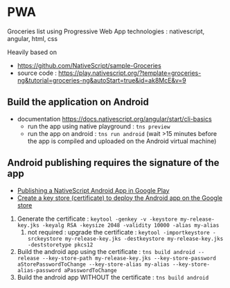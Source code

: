 # PWA

Groceries list using Progressive Web App technologies : nativescript, angular, html, css

Heavily based on 

  * <https://github.com/NativeScript/sample-Groceries>
  * source code : <https://play.nativescript.org/?template=groceries-ng&tutorial=groceries-ng&autoStart=true&id=ak8McE&v=9>

## Build the application on Android

* documentation <https://docs.nativescript.org/angular/start/cli-basics>
  * run the app using native playground : `tns preview`
  * run the app on android : `tns run android` (wait >15 minutes before the app is compiled and uploaded on the Android virtual machine)

## Android publishing requires the signature of the app 

* [Publishing a NativeScript Android App in Google Play](https://docs.nativescript.org/tooling/publishing/publishing-android-apps)
* [Create a key store (certificate) to deploy the Android app on the Google store](https://developer.android.com/studio/publish/app-signing#signing-manually)

1. Generate the certificate : `keytool -genkey -v -keystore my-release-key.jks -keyalg RSA -keysize 2048 -validity 10000 -alias my-alias`
    1. not required : upgrade the certificate : `keytool -importkeystore -srckeystore my-release-key.jks -destkeystore my-release-key.jks -deststoretype pkcs12`
2. Build the android app using the certificate : `tns build android --release --key-store-path my-release-key.jks --key-store-password aStorePasswordToChange --key-store-alias my-alias --key-store-alias-password aPasswordToChange`
3. Build the android app WITHOUT the certificate : `tns build android`
